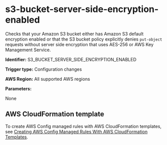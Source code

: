 # s3\-bucket\-server\-side\-encryption\-enabled<a name="s3-bucket-server-side-encryption-enabled"></a>

Checks that your Amazon S3 bucket either has Amazon S3 default encryption enabled or that the S3 bucket policy explicitly denies `put-object` requests without server side encryption that uses AES\-256 or AWS Key Management Service\.

**Identifier:** S3\_BUCKET\_SERVER\_SIDE\_ENCRYPTION\_ENABLED

**Trigger type:** Configuration changes

**AWS Region:** All supported AWS regions

**Parameters:**

None  

## AWS CloudFormation template<a name="w29aac11c33c17b7d323c15"></a>

To create AWS Config managed rules with AWS CloudFormation templates, see [Creating AWS Config Managed Rules With AWS CloudFormation Templates](aws-config-managed-rules-cloudformation-templates.md)\.